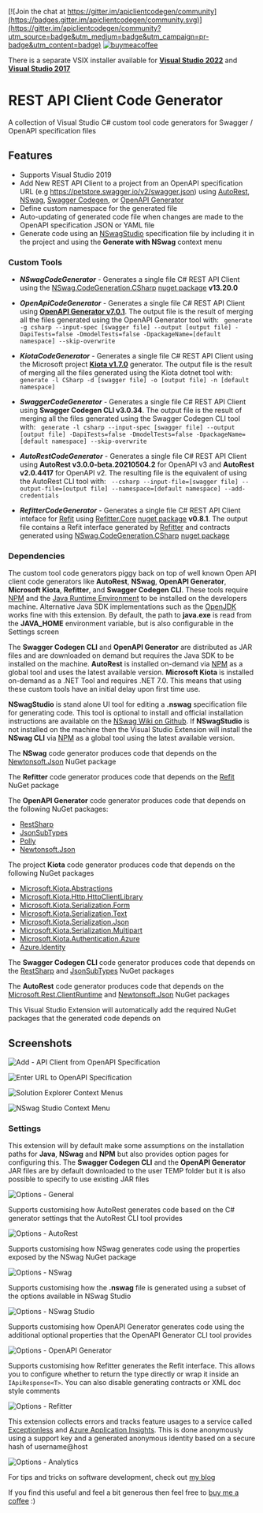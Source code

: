 [![Join the chat at https://gitter.im/apiclientcodegen/community](https://badges.gitter.im/apiclientcodegen/community.svg)](https://gitter.im/apiclientcodegen/community?utm_source=badge&utm_medium=badge&utm_campaign=pr-badge&utm_content=badge)
[![buymeacoffee](https://img.shields.io/badge/buy%20me%20a%20coffee-donate-yellow.svg)](https://www.buymeacoffee.com/christianhelle)

There is a separate VSIX installer available for **[Visual Studio 2022](https://marketplace.visualstudio.com/items?itemName=ChristianResmaHelle.ApiClientCodeGenerator2022)** and **[Visual Studio 2017](https://marketplace.visualstudio.com/items?itemName=ChristianResmaHelle.ApiClientCodeGenerator2017)**

# REST API Client Code Generator
A collection of Visual Studio C# custom tool code generators for Swagger / OpenAPI specification files

## Features

- Supports Visual Studio 2019
- Add New REST API Client to a project from an OpenAPI specification URL (e.g https://petstore.swagger.io/v2/swagger.json) using [AutoRest](https://github.com/Azure/autorest), [NSwag](https://github.com/RicoSuter/NSwag), [Swagger Codegen](https://github.com/swagger-api/swagger-codegen), or [OpenAPI Generator](https://github.com/OpenAPITools/openapi-generator)
- Define custom namespace for the generated file
- Auto-updating of generated code file when changes are made to the OpenAPI specification JSON or YAML file
- Generate code using an [NSwagStudio](https://github.com/RicoSuter/NSwag/wiki/NSwagStudio) specification file by including it in the project and using the **Generate with NSwag** context menu


### Custom Tools

- ***NSwagCodeGenerator*** - Generates a single file C# REST API Client using the [NSwag.CodeGeneration.CSharp](https://github.com/RSuter/NSwag/wiki/CSharpClientGenerator) [nuget package](https://www.nuget.org/packages/NSwag.CodeGeneration.CSharp/) **v13.20.0**

- ***OpenApiCodeGenerator*** - Generates a single file C# REST API Client using **[OpenAPI Generator v7.0.1](https://github.com/OpenAPITools/openapi-generator/releases/tag/v7.0.1)**.
The output file is the result of merging all the files generated using the OpenAPI Generator tool with:
` generate -g csharp --input-spec [swagger file] --output [output file] -DapiTests=false -DmodelTests=false -DpackageName=[default namespace] --skip-overwrite`

- ***KiotaCodeGenerator*** - Generates a single file C# REST API Client using the Microsoft project **[Kiota v1.7.0](https://learn.microsoft.com/en-us/openapi/kiota/)** generator. 
The output file is the result of merging all the files generated using the Kiota dotnet tool with:
` generate -l CSharp -d [swagger file] -o [output file] -n [default namespace]`

- ***SwaggerCodeGenerator*** - Generates a single file C# REST API Client using **Swagger Codegen CLI v3.0.34**.
The output file is the result of merging all the files generated using the Swagger Codegen CLI tool with:
` generate -l csharp --input-spec [swagger file] --output [output file] -DapiTests=false -DmodelTests=false -DpackageName=[default namespace] --skip-overwrite`

- ***AutoRestCodeGenerator*** - Generates a single file C# REST API Client using **AutoRest v3.0.0-beta.20210504.2** for OpenAPI v3 and **AutoRest v2.0.4417** for OpenAPI v2. 
The resulting file is the equivalent of using the AutoRest CLI tool with:
` --csharp --input-file=[swagger file] --output-file=[output file] --namespace=[default namespace] --add-credentials`

- ***RefitterCodeGenerator*** - Generates a single file C# REST API Client inteface for [Refit](https://github.com/reactiveui/refit) using [Refitter.Core](https://github.com/christianhelle/refitter) [nuget package](https://www.nuget.org/packages/Refitter.Core/) **v0.8.1**.
The output file contains a Refit interface generated by [Refitter](https://github.com/christianhelle/refitter) and contracts generated using [NSwag.CodeGeneration.CSharp](https://github.com/RSuter/NSwag/wiki/CSharpClientGenerator) [nuget package](https://www.nuget.org/packages/NSwag.CodeGeneration.CSharp/)


### Dependencies

The custom tool code generators piggy back on top of well known Open API client code generators like **AutoRest**, **NSwag**, **OpenAPI Generator**, **Microsoft Kiota**, **Refitter**, and **Swagger Codegen CLI**. These tools require [NPM](https://www.npmjs.com/get-npm) and the [Java Runtime Environment](https://java.com/en/download/manual.jsp) to be installed on the developers machine. Alternative Java SDK implementations such as the [OpenJDK](https://adoptopenjdk.net) works fine with this extension. By default, the path to **java.exe** is read from the **JAVA_HOME** environment variable, but is also configurable in the Settings screen

The **Swagger Codegen CLI** and **OpenAPI Generator** are distributed as JAR files and are downloaded on demand but requires the Java SDK to be installed on the machine. **AutoRest** is installed on-demand via [NPM](https://www.npmjs.com/get-npm) as a global tool and uses the latest available version. **Microsoft Kiota** is installed on-demand as a .NET Tool and requires .NET 7.0. This means that using these custom tools have an initial delay upon first time use. 

**NSwagStudio** is stand alone UI tool for editing a **.nswag** specification file for generating code. This tool is optional to install and official installation instructions are available on the [NSwag Wiki on Github](https://github.com/RicoSuter/NSwag/wiki/NSwagStudio). If **NSwagStudio** is not installed on the machine then the Visual Studio Extension will install the **NSwag CLI** via [NPM](https://www.npmjs.com/get-npm) as a global tool using the latest available version. 

The **NSwag** code generator produces code that depends on the [Newtonsoft.Json](https://www.nuget.org/packages/Newtonsoft.Json/13.0.3) NuGet package

The **Refitter** code generator produces code that depends on the [Refit](https://www.nuget.org/packages/Refit/7.0.0) NuGet package

The **OpenAPI Generator** code generator produces code that depends on the following NuGet packages:
- [RestSharp](https://www.nuget.org/packages/RestSharp/110.2.0)
- [JsonSubTypes](https://www.nuget.org/packages/JsonSubTypes/2.0.1)
- [Polly](https://www.nuget.org/packages/Polly/8.0.0)
- [Newtonsoft.Json](https://www.nuget.org/packages/Newtonsoft.Json/13.0.3)

The project **Kiota** code generator produces code that depends on the following NuGet packages
- [Microsoft.Kiota.Abstractions](https://www.nuget.org/packages/Microsoft.Kiota.Abstractions/1.3.5)
- [Microsoft.Kiota.Http.HttpClientLibrary](https://www.nuget.org/packages/Microsoft.Kiota.Http.HttpClientLibrary/1.1.1)
- [Microsoft.Kiota.Serialization.Form](https://www.nuget.org/packages/Microsoft.Kiota.Serialization.Form/1.0.1)
- [Microsoft.Kiota.Serialization.Text](https://www.nuget.org/packages/Microsoft.Kiota.Serialization.Text/1.0.3)
- [Microsoft.Kiota.Serialization.Json](https://www.nuget.org/packages/Microsoft.Kiota.Serialization.Json/1.0.8)
- [Microsoft.Kiota.Serialization.Multipart](https://www.nuget.org/packages/Microsoft.Kiota.Serialization.Multipart/1.0.0)
- [Microsoft.Kiota.Authentication.Azure](https://www.nuget.org/packages/Microsoft.Kiota.Authentication.Azure/1.0.3)
- [Azure.Identity](https://www.nuget.org/packages/Azure.Identity/1.10.2)

The **Swagger Codegen CLI** code generator produces code that depends on the [RestSharp](https://www.nuget.org/packages/RestSharp/105.1.0) and [JsonSubTypes](https://www.nuget.org/packages/JsonSubTypes/1.2.0) NuGet packages

The **AutoRest** code generator produces code that depends on the [Microsoft.Rest.ClientRuntime](https://www.nuget.org/packages/Microsoft.Rest.ClientRuntime/2.3.24) and [Newtonsoft.Json](https://www.nuget.org/packages/Newtonsoft.Json/13.0.3) NuGet packages

This Visual Studio Extension will automatically add the required NuGet packages that the generated code depends on


## Screenshots

![Add - API Client from OpenAPI Specification](https://github.com/christianhelle/apiclientcodegen/raw/master/images/add-new-menu.png)

![Enter URL to OpenAPI Specification](https://github.com/christianhelle/apiclientcodegen/raw/master/images/add-new-dialog.png)

![Solution Explorer Context Menus](https://github.com/christianhelle/apiclientcodegen/raw/master/images/solution-explorer-context-menu.jpg)

![NSwag Studio Context Menu](https://github.com/christianhelle/apiclientcodegen/raw/master/images/nswagstudio-context-menu.jpg)


### Settings

This extension will by default make some assumptions on the installation paths for **Java**, **NSwag** and **NPM** but also provides option pages for configuring this. The **Swagger Codegen CLI** and the **OpenAPI Generator** JAR files are by default downloaded to the user TEMP folder but it is also possible to specify to use existing JAR files

![Options - General](https://github.com/christianhelle/apiclientcodegen/raw/master/images/options-general.png)

Supports customising how AutoRest generates code based on the C# generator settings that the AutoRest CLI tool provides

![Options - AutoRest](https://github.com/christianhelle/apiclientcodegen/raw/master/images/options-autorest.png)

Supports customising how NSwag generates code using the properties exposed by the NSwag NuGet package

![Options - NSwag](https://github.com/christianhelle/apiclientcodegen/raw/master/images/options-nswag.png)

Supports customising how the **.nswag** file is generated using a subset of the options available in NSwag Studio

![Options - NSwag Studio](https://github.com/christianhelle/apiclientcodegen/raw/master/images/options-nswagstudio.png)

Supports customising how OpenAPI Generator generates code using the additional optional properties that the OpenAPI Generator CLI tool provides

![Options - OpenAPI Generator](https://github.com/christianhelle/apiclientcodegen/raw/master/images/options-openapigenerator.png)

Supports customising how Refitter generates the Refit interface. This allows you to configure whether to return the type directly or wrap it inside an `IApiResponse<T>`. You can also disable generating contracts or XML doc style comments

![Options - Refitter](https://github.com/christianhelle/apiclientcodegen/raw/master/images/refitter-options.png)

This extension collects errors and tracks feature usages to a service called [Exceptionless](https://exceptionless.com) and [Azure Application Insights](https://learn.microsoft.com/en-us/azure/azure-monitor/app/app-insights-overview?WT.mc_id=DT-MVP-5004822). This is done anonymously using a support key and a generated anonymous identity based on a secure hash of username@host

![Options - Analytics](https://github.com/christianhelle/apiclientcodegen/raw/master/images/support-key.png)


For tips and tricks on software development, check out [my blog](https://christianhelle.com)

If you find this useful and feel a bit generous then feel free to [buy me a coffee](https://www.buymeacoffee.com/christianhelle) :)

